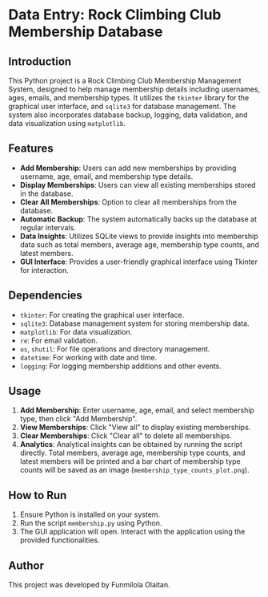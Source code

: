 # Data Entry: Rock Climbing Club Membership Database

## Introduction
This Python project is a Rock Climbing Club Membership Management System, designed to help manage membership details including usernames, ages, emails, and membership types. It utilizes the `tkinter` library for the graphical user interface, and `sqlite3` for database management. The system also incorporates database backup, logging, data validation, and data visualization using `matplotlib`.

## Features
- **Add Membership**: Users can add new memberships by providing username, age, email, and membership type details.
- **Display Memberships**: Users can view all existing memberships stored in the database.
- **Clear All Memberships**: Option to clear all memberships from the database.
- **Automatic Backup**: The system automatically backs up the database at regular intervals.
- **Data Insights**: Utilizes SQLite views to provide insights into membership data such as total members, average age, membership type counts, and latest members.
- **GUI Interface**: Provides a user-friendly graphical interface using Tkinter for interaction.


## Dependencies
- `tkinter`: For creating the graphical user interface.
- `sqlite3`: Database management system for storing membership data.
- `matplotlib`: For data visualization.
- `re`: For email validation.
- `os`, `shutil`: For file operations and directory management.
- `datetime`: For working with date and time.
- `logging`: For logging membership additions and other events.

## Usage
1. **Add Membership**: Enter username, age, email, and select membership type, then click "Add Membership".
2. **View Memberships**: Click "View all" to display existing memberships.
3. **Clear Memberships**: Click "Clear all" to delete all memberships.
4. **Analytics**: Analytical insights can be obtained by running the script directly. Total members, average age, membership type counts, and latest members will be printed and a bar chart of membership type counts will be saved as an image (`membership_type_counts_plot.png`).

## How to Run
1. Ensure Python is installed on your system.
2. Run the script `membership.py` using Python.
3. The GUI application will open. Interact with the application using the provided functionalities.

## Author
This project was developed by Funmilola Olaitan.